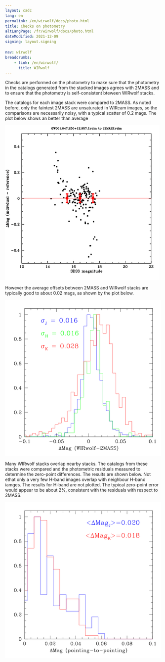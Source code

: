 ```yaml
---
layout: cadc
lang: en
permalink: /en/wirwolf/docs/photo.html
title: Checks on photometry
altLangPage: /fr/wirwolf/docs/photo.html
dateModified: 2021-12-09
signing: layout.signing

nav: wirwolf
breadcrumbs:
    - link: /en/wirwolf/
      title: WIRwolf
---
```

<p>
    Checks are performed on the photometry to make sure that the
    photometry in the catalogs generated from the stacked images agrees
    with 2MASS and to ensure that the photometry is self-consistent
    bteween WIRwolf stacks.
</p>
<p>
   The catalogs for each image stack were compared to 2MASS. As
     noted before, only the faintest 2MASS are unsaturated in WIRcam
     images, so the comparisons are necessarily noisy, with a typical
     scatter of 0.2 mags. The plot below shows an better than average
</p>
<img src="/static/images/wirwolf/J2MASS.GW001.047.250+12.957.J.mag.gif" alt="Example of a comparison between 2MASS and WIRwolf"/>
<p>
    However the average offsets between 2MASS and WIRwolf stacks are
    typically good to about 0.02 mags, as shown by the plot below.
</p>
<img src="/static/images/wirwolf/wircat2mass.gif" alt="Photometric zero-point differences between WIRwolf and 2MASS"/>
<p>
    Many WIRwolf stacks overlap nearby stacks. The catalogs from
    these stacks were compared and the photometric residuals measured
    to determine the zero-point differences. The results are shown
    below. Not ethat only a very few H-band images overlap with
    neighbour H-band iamges. The results for H-band are not
    plotted. The typical zero-point error would appear to be about 2%,
    consistent with the residuals with respect to 2MASS.
</p>
<img src="/static/images/wirwolf/catfight.gif" alt="Photometric zero-point differences between adjacent WIRwolf stacks"/>
